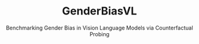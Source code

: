 ---
layout: dataset
title: GenderBiasVL
subtitle: "Benchmarking Gender Bias in Vision Language Models via Counterfactual Probing"
---